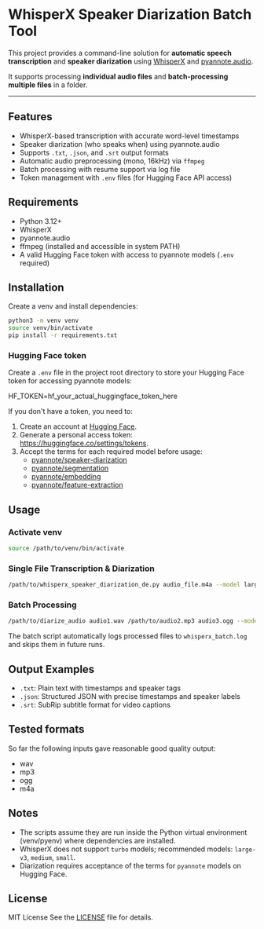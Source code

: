 
# WhisperX Speaker Diarization Batch Tool

This project provides a command-line solution for **automatic speech transcription** and **speaker diarization** using [WhisperX](https://github.com/m-bain/whisperX) and [pyannote.audio](https://github.com/pyannote/pyannote-audio).

It supports processing **individual audio files** and **batch-processing multiple files** in a folder.

---

## Features

- WhisperX-based transcription with accurate word-level timestamps
- Speaker diarization (who speaks when) using pyannote.audio
- Supports `.txt`, `.json`, and `.srt` output formats
- Automatic audio preprocessing (mono, 16kHz) via `ffmpeg`
- Batch processing with resume support via log file
- Token management with `.env` files (for Hugging Face API access)


## Requirements

- Python 3.12+
- WhisperX
- pyannote.audio
- ffmpeg (installed and accessible in system PATH)
- A valid Hugging Face token with access to pyannote models (`.env` required)


## Installation

Create a venv and install dependencies:
```bash
python3 -m venv venv
source venv/bin/activate
pip install -r requirements.txt
```

### Hugging Face token

Create a `.env` file in the project root directory to store your Hugging Face token for accessing pyannote models:

HF_TOKEN=hf_your_actual_huggingface_token_here

If you don't have a token, you need to:
1. Create an account at [Hugging Face](https://huggingface.co).
2. Generate a personal access token: https://huggingface.co/settings/tokens.
3. Accept the terms for each required model before usage:
   - [pyannote/speaker-diarization](https://huggingface.co/pyannote/speaker-diarization)
   - [pyannote/segmentation](https://huggingface.co/pyannote/segmentation)
   - [pyannote/embedding](https://huggingface.co/pyannote/embedding)
   - [pyannote/feature-extraction](https://huggingface.co/pyannote/feature-extraction)


## Usage

### Activate venv

```bash
source /path/to/venv/bin/activate
```

### Single File Transcription & Diarization
```bash
/path/to/whisperx_speaker_diarization_de.py audio_file.m4a --model large-v3 --language de --format srt
```

### Batch Processing
```bash
/path/to/diarize_audio audio1.wav /path/to/audio2.mp3 audio3.ogg --model large-v3 --language de --format srt
```

The batch script automatically logs processed files to `whisperx_batch.log` and skips them in future runs.


## Output Examples

- `.txt`: Plain text with timestamps and speaker tags
- `.json`: Structured JSON with precise timestamps and speaker labels
- `.srt`: SubRip subtitle format for video captions

## Tested formats

So far the following inputs gave reasonable good quality output:
- wav
- mp3
- ogg
- m4a

## Notes

- The scripts assume they are run inside the Python virtual environment (venv/pyenv) where dependencies are installed.
- WhisperX does not support `turbo` models; recommended models: `large-v3`, `medium`, `small`.
- Diarization requires acceptance of the terms for `pyannote` models on Hugging Face.


## License

MIT License
See the [LICENSE](./LICENSE) file for details.

